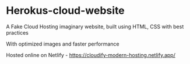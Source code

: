 # Herokus-cloud-website

A Fake Cloud Hosting imaginary website, built using HTML, CSS with best practices

With optimized images and faster performance

Hosted online on Netlify - https://cloudify-modern-hosting.netlify.app/


